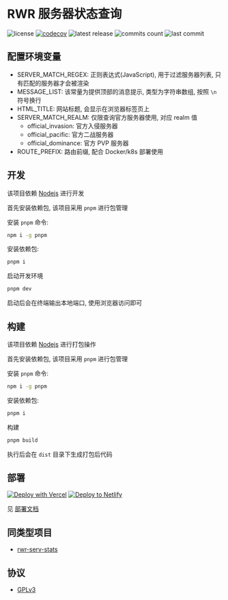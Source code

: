 # RWR 服务器状态查询

![license](https://badgen.net/github/license/Kreedzt/rwr-server-stats)
[![codecov](https://codecov.io/gh/Kreedzt/rwr-server-stats/branch/master/graph/badge.svg?token=OLK64A6MAM)](https://codecov.io/gh/Kreedzt/rwr-server-stats)
![latest release](https://badgen.net/github/release/Kreedzt/rwr-server-stats)
![commits count](https://badgen.net/github/commits/Kreedzt/rwr-server-stats)
![last commit](https://badgen.net/github/last-commit/Kreedzt/rwr-server-stats)

## 配置环境变量

- SERVER_MATCH_REGEX: 正则表达式(JavaScript), 用于过滤服务器列表, 只有匹配的服务器才会被渲染
- MESSAGE_LIST: 该常量为提供顶部的消息提示, 类型为字符串数组, 按照 `\n` 符号换行
- HTML_TITLE: 网站标题, 会显示在浏览器标签页上
- SERVER_MATCH_REALM: 仅限查询官方服务器使用, 对应 realm 值
  + official_invasion: 官方入侵服务器
  + official_pacific: 官方二战服务器
  + official_dominance: 官方 PVP 服务器
- ROUTE_PREFIX: 路由前缀, 配合 Docker/k8s 部署使用 

## 开发

该项目依赖 [Nodejs](https://nodejs.org/en/) 进行开发

首先安装依赖包, 该项目采用 `pnpm` 进行包管理

安装 `pnpm` 命令:

```sh
npm i -g pnpm
```

安装依赖包:

```sh
pnpm i
```

启动开发环境

```sh
pnpm dev
```

启动后会在终端输出本地端口, 使用浏览器访问即可

## 构建

该项目依赖 [Nodejs](https://nodejs.org/en/) 进行打包操作

首先安装依赖包, 该项目采用 `pnpm` 进行包管理

安装 `pnpm` 命令:

```sh
npm i -g pnpm
```

安装依赖包:

```sh
pnpm i
```

构建

```sh
pnpm build
```

执行后会在 `dist` 目录下生成打包后代码

## 部署

[![Deploy with Vercel](https://vercel.com/button)](https://vercel.com/new/clone?repository-url=https%3A%2F%2Fgithub.com%2FKreedzt%2Frwr-server-stats&env=MESSAGE_LIST,SERVER_MATCH_REGEX,HTML_TITLE,SERVER_MATCH_REALM&envDescription=SERVER_MATCH_REGEX%3A%20%E4%B8%BA%E6%AD%A3%E5%88%99%E8%A1%A8%E8%BE%BE%E5%BC%8F(JavaScript)%2C%20%E5%8F%AA%E6%9C%89%E5%8C%B9%E9%85%8D%E7%9A%84%E6%9C%8D%E5%8A%A1%E5%99%A8%E6%89%8D%E4%BC%9A%E8%A2%AB%E6%B8%B2%E6%9F%93&envLink=https%3A%2F%2Fgithub.com%2FKreedzt%2Frwr-server-stats%2Fblob%2Fmaster%2FREADME.md%23%25E9%2585%258D%25E7%25BD%25AE%25E7%258E%25AF%25E5%25A2%2583%25E5%258F%2598%25E9%2587%258F&project-name=rwr-server-stats&repository-name=rwr-server-stats)
[![Deploy to Netlify](https://www.netlify.com/img/deploy/button.svg)](https://app.netlify.com/start/deploy?repository=https://github.com/Kreedzt/rwr-server-stats)

见 [部署文档](https://github.com/Kreedzt/rwr-server-stats/blob/master/DEPLOYMENT.md)

## 同类型项目

- [rwr-serv-stats](https://github.com/frg2089/rwr-serv-stats)

## 协议

- [GPLv3](https://opensource.org/licenses/GPL-3.0)
